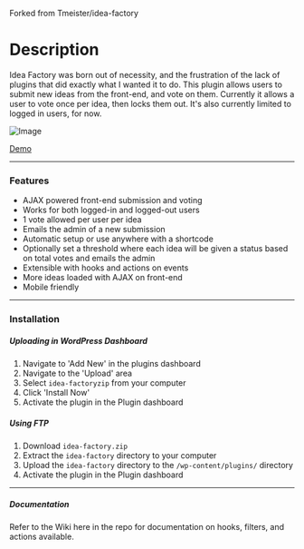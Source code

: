 Forked from Tmeister/idea-factory

# Description
Idea Factory was born out of necessity, and the frustration of the lack of plugins that did exactly what I wanted it to do. This plugin allows users to submit new ideas from the front-end, and vote on them. Currently it allows a user to vote once per idea, then locks them out. It's also currently limited to logged in users, for now.

![Image](https://s3.amazonaws.com/f.cl.ly/items/001M1a0O3I1l1o0n0S2U/Image%202014-12-09%20at%205.22.10%20PM.png)

[Demo](http://wpideafactory.com/ideas/)


---

### Features  
* AJAX powered front-end submission and voting
* Works for both logged-in and logged-out users
* 1 vote allowed per user per idea
* Emails the admin of a new submission
* Automatic setup or use anywhere with a shortcode
* Optionally set a threshold where each idea will be given a status based on total votes and emails the admin
* Extensible with hooks and actions on events
* More ideas loaded with AJAX on front-end
* Mobile friendly

---

### Installation  
##### Uploading in WordPress Dashboard    

1. Navigate to 'Add New' in the plugins dashboard  
2. Navigate to the 'Upload' area  
3. Select `idea-factoryzip` from your computer  
4. Click 'Install Now'  
5. Activate the plugin in the Plugin dashboard  

##### Using FTP  

1. Download `idea-factory.zip`  
2. Extract the `idea-factory` directory to your computer  
3. Upload the `idea-factory` directory to the `/wp-content/plugins/` directory  
4. Activate the plugin in the Plugin dashboard    

---

##### Documentation
Refer to the Wiki here in the repo for documentation on hooks, filters, and actions available.  

